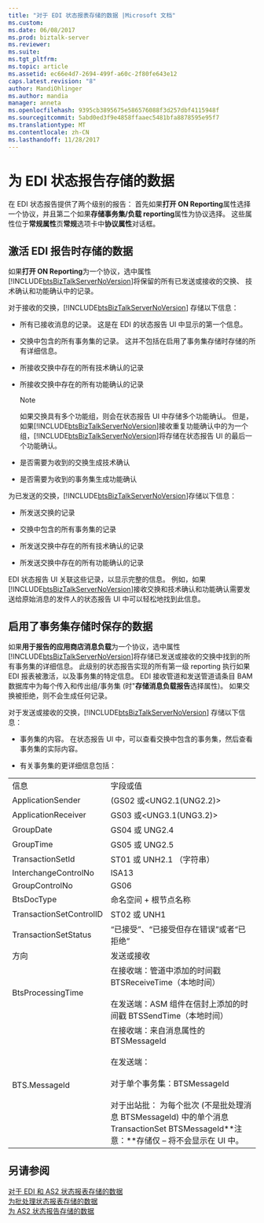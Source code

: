 ```yaml
---
title: "对于 EDI 状态报表存储的数据 |Microsoft 文档"
ms.custom: 
ms.date: 06/08/2017
ms.prod: biztalk-server
ms.reviewer: 
ms.suite: 
ms.tgt_pltfrm: 
ms.topic: article
ms.assetid: ec66e4d7-2694-499f-a60c-2f80fe643e12
caps.latest.revision: "8"
author: MandiOhlinger
ms.author: mandia
manager: anneta
ms.openlocfilehash: 9395cb3895675e586576088f3d257dbf4115948f
ms.sourcegitcommit: 5abd0ed3f9e4858ffaaec5481bfa8878595e95f7
ms.translationtype: MT
ms.contentlocale: zh-CN
ms.lasthandoff: 11/28/2017
---
```

# <a name="data-stored-for-edi-status-reports"></a>为 EDI 状态报告存储的数据
在 EDI 状态报告提供了两个级别的报告： 首先如果**打开 ON Reporting**属性选择一个协议，并且第二个如果**存储事务集/负载 reporting**属性为协议选择。 这些属性位于**常规属性**页**常规**选项卡中**协议属性**对话框。  
  
## <a name="data-stored-if-edi-reporting-is-activated"></a>激活 EDI 报告时存储的数据  
 如果**打开 ON Reporting**为一个协议，选中属性[!INCLUDE[btsBizTalkServerNoVersion](../includes/btsbiztalkservernoversion-md.md)]将保留的所有已发送或接收的交换、 技术确认和功能确认中的记录。  
  
 对于接收的交换，[!INCLUDE[btsBizTalkServerNoVersion](../includes/btsbiztalkservernoversion-md.md)] 存储以下信息：  
  
-   所有已接收消息的记录。 这是在 EDI 的状态报告 UI 中显示的第一个信息。  
  
-   交换中包含的所有事务集的记录。 这并不包括在启用了事务集存储时存储的所有详细信息。  
  
-   所接收交换中存在的所有技术确认的记录  
  
-   所接收交换中存在的所有功能确认的记录  
  
    > [!NOTE]
    >  如果交换具有多个功能组，则会在状态报告 UI 中存储多个功能确认。 但是，如果[!INCLUDE[btsBizTalkServerNoVersion](../includes/btsbiztalkservernoversion-md.md)]接收重复功能确认中的为一个组，[!INCLUDE[btsBizTalkServerNoVersion](../includes/btsbiztalkservernoversion-md.md)]将存储在状态报告 UI 的最后一个功能确认。  
  
-   是否需要为收到的交换生成技术确认  
  
-   是否需要为收到的事务集生成功能确认  
  
 为已发送的交换，[!INCLUDE[btsBizTalkServerNoVersion](../includes/btsbiztalkservernoversion-md.md)]存储以下信息：  
  
-   所发送交换的记录  
  
-   交换中包含的所有事务集的记录  
  
-   所发送交换中存在的所有技术确认的记录  
  
-   所发送交换中存在的所有功能确认的记录  
  
 EDI 状态报告 UI 关联这些记录，以显示完整的信息。 例如，如果[!INCLUDE[btsBizTalkServerNoVersion](../includes/btsbiztalkservernoversion-md.md)]接收交换和技术确认和功能确认需要发送给原始消息的发件人的状态报告 UI 中可以轻松地找到此信息。  
  
## <a name="data-stored-if-transaction-set-storage-is-enabled"></a>启用了事务集存储时保存的数据  
 如果**用于报告的应用商店消息负载**为一个协议，选中属性[!INCLUDE[btsBizTalkServerNoVersion](../includes/btsbiztalkservernoversion-md.md)]将存储已发送或接收的交换中找到的所有事务集的详细信息。 此级别的状态报告实现的所有第一级 reporting 执行如果 EDI 报表被激活，以及事务集的特定信息。 EDI 接收管道和发送管道请条目 BAM 数据库中为每个传入和传出组/事务集 (时"**存储消息负载报告**选择属性)。 如果交换被拒绝，则不会生成任何记录。  
  
 对于发送或接收的交换，[!INCLUDE[btsBizTalkServerNoVersion](../includes/btsbiztalkservernoversion-md.md)] 存储以下信息：  
  
-   事务集的内容。 在状态报告 UI 中，可以查看交换中包含的事务集，然后查看事务集的实际内容。  
  
-   有关事务集的更详细信息包括：  
  
|||  
|-|-|  
|信息|字段或值|  
|ApplicationSender|(GS02 或\<UNG2.1(UNG2.2)\>|  
|ApplicationReceiver|GS03 或\<UNG3.1(UNG3.2)\>|  
|GroupDate|GS04 或 UNG2.4|  
|GroupTime|GS05 或 UNG2.5|  
|TransactionSetId|ST01 或 UNH2.1 （字符串）|  
|InterchangeControlNo|ISA13|  
|GroupControlNo|GS06|  
|BtsDocType|命名空间 + 根节点名称|  
|TransactionSetControlID|ST02 或 UNH1|  
|TransactionSetStatus|“已接受”、“已接受但存在错误”或者“已拒绝”|  
|方向|发送或接收|  
|BtsProcessingTime|在接收端：管道中添加的时间戳 BTSReceiveTime（本地时间）<br /><br /> 在发送端：ASM 组件在信封上添加的时间戳 BTSSendTime（本地时间）|  
|BTS.MessageId|在接收端：来自消息属性的 BTSMessageId<br /><br /> 在发送端：<br /><br /> 对于单个事务集：BTSMessageId<br /><br /> 对于出站批： 为每个批次 (不是批处理消息 BTSMessageId) 中的单个消息 TransactionSet BTSMessageId**注意：**存储仅 – 将不会显示在 UI 中。|  
  
## <a name="see-also"></a>另请参阅  
 [对于 EDI 和 AS2 状态报表存储的数据](../core/data-stored-for-edi-and-as2-status-reports.md)   
 [为批处理状态报表存储的数据](../core/data-stored-for-batching-status-reports.md)   
 [为 AS2 状态报告存储的数据](../core/data-stored-for-as2-status-reports.md)
